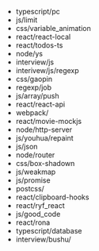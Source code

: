 - typescript/pc
- js/limit
- css/variable_animation
- react/react-local
- react/todos-ts
- node/ys
- interview/js
- interivew/js/regexp
- css/gaopin
- regexp/job
- js/array/push
- react/react-api
- webpack/
- react/movie-mockjs
- node/http-server
- js/youhua/repaint
- js/json
- node/router
- css/box-shadown
- js/weakmap
- js/promise
- postcss/
- react/clipboard-hooks
- react/ryf_react
- js/good_code
- react/rona
- typescript/database
- interview/bushu/